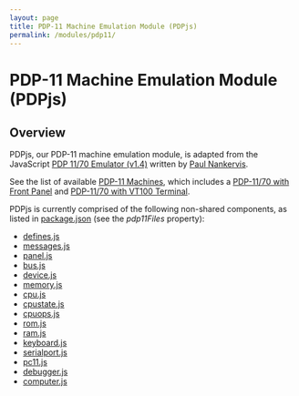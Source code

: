 ```yaml
---
layout: page
title: PDP-11 Machine Emulation Module (PDPjs)
permalink: /modules/pdp11/
---
```


PDP-11 Machine Emulation Module (PDPjs)
=======================================

Overview
---
PDPjs, our PDP-11 machine emulation module, is adapted from
the JavaScript [PDP 11/70 Emulator (v1.4)](http://skn.noip.me/pdp11/pdp11.html) written by
[Paul Nankervis](mailto:paulnank@hotmail.com).

See the list of available [PDP-11 Machines](/devices/pdp11/machine/), which includes a
[PDP-11/70 with Front Panel](/devices/pdp11/machine/1170/panel/debugger/) and [PDP-11/70 with VT100 Terminal](/devices/pdp11/machine/1170/vt100/debugger/).

PDPjs is currently comprised of the following non-shared components, as listed in
[package.json](../../package.json) (see the *pdp11Files* property):

* [defines.js](/modules/pdp11/lib/defines.js)
* [messages.js](/modules/pdp11/lib/messages.js)
* [panel.js](/modules/pdp11/lib/panel.js)
* [bus.js](/modules/pdp11/lib/bus.js)
* [device.js](/modules/pdp11/lib/device.js)
* [memory.js](/modules/pdp11/lib/memory.js)
* [cpu.js](/modules/pdp11/lib/cpu.js)
* [cpustate.js](/modules/pdp11/lib/cpustate.js)
* [cpuops.js](/modules/pdp11/lib/cpuops.js)
* [rom.js](/modules/pdp11/lib/rom.js)
* [ram.js](/modules/pdp11/lib/ram.js)
* [keyboard.js](/modules/pdp11/lib/keyboard.js)
* [serialport.js](/modules/pdp11/lib/serialport.js)
* [pc11.js](/modules/pdp11/lib/pc11.js)
* [debugger.js](/modules/pdp11/lib/debugger.js)
* [computer.js](/modules/pdp11/lib/computer.js)
